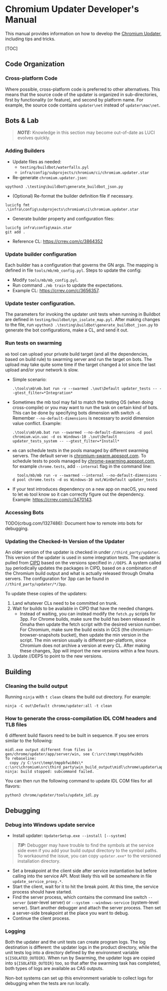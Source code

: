 # Chromium Updater Developer's Manual

This manual provides information on how to develop the
[Chromium Updater](https://source.chromium.org/chromium/chromium/src/+/main:chrome/updater/),
including tips and tricks.

[TOC]

## Code Organization

### Cross-platform Code
Where possible, cross-platform code is preferred to other alternatives. This
means that the source code of the updater is organized in sub-directories,
first by functionality (or feature), and second by platform name. For example,
the source code contains `updater\net` instead of `updater\mac\net`.

## Bots & Lab
>**_NOTE:_** Knowledge in this section may become out-of-date as LUCI evolves
quickly.
### Adding Builders
* Update files as needed:
  - `testing/buildbot/waterfalls.pyl`
  - `infra/config/subprojects/chromium/ci/chromium.updater.star`
* Re-generate `chromium.updater.json`:
```
vpython3 .\testing\buildbot\generate_buildbot_json.py
```

* (Optional) Re-format the builder definition file if necessary.
```
lucicfg fmt .\infra\config\subprojects\chromium\ci\chromium.updater.star
```

* Generate builder property and configuration files:

```
lucicfg infra\config\main.star
git add .
```

* Reference CL: https://crrev.com/c/3864352

### Update builder configuration
Each builder has a configuration that governs the GN args. The mapping is
defined in file `tools/mb/mb_config.pyl`. Steps to update the config:
  * Modify `tools/mb/mb_config.pyl`.
  * Run command `./mb train` to update the expectations.
  * Example CL: https://crrev.com/c/3656357.

### Update tester configuration.
The parameters for invoking the updater unit tests when running in Buildbot are
defined in `testing/buildbot/gn_isolate_map.pyl`. After making changes to the
file, run `vpython3 .\testing\buildbot\generate_buildbot_json.py` to generate
the bot configurations, make a CL, and send it out.

### Run tests on swarming
`mb` tool can upload your private build target (and all the dependencies,
 based on build rule) to swarming server and run the target on bots. The
 upload may take quite some time if the target changed a lot since the last
 upload and/or your network is slow.
* Simple scenario:
  ```
  .\tools\mb\mb.bat run -v --swarmed .\out\Default updater_tests -- --gtest_filter=*Integration*
  ```
* Sometimes the mb tool may fail to match the testing OS (when doing
 cross-compile) or you may want to run the task on certain kind of bots.
This can be done by specifying bots dimension with switch `-d`. Remember
`--no-default-dimensions` is necessary to avoid dimension value conflict.
Example:
  ```
  .\tools\mb\mb.bat run --swarmed --no-default-dimensions -d pool chromium.win.uac -d os Windows-10 .\out\Default updater_tests_system -- --gtest_filter=*Install*
  ```
* `mb` can schedule tests in the pools managed by different swarming servers.
  The default server is
  [chromium-swarm.appspot.com](https://chromium-swarm.appspot.com/botlist?k=pool).
  To schedule tests to pools managed by
  [chrome-swarming.appspot.com](https://chrome-swarming.appspot.com/botlist?k=pool),
  for example `chrome.tests`, add `--internal` flag in the command line:
  ```
    tools/mb/mb run -v --swarmed --internal --no-default-dimensions -d pool chrome.tests -d os Windows-10 out/WinDefault updater_tests
  ```
* If your test introduces dependency on a new app on macOS, you need to let
 `mb` tool know so it can correctly figure out the dependency. Example:
  https://crrev.com/c/3470143.

### Accessing Bots
 TODO(crbug.com/1327486): Document how to remote into bots for debugging.

### Updating the Checked-In Version of the Updater
An older version of the updater is checked in under `//third_party/updater`.
This version of the updater is used in some integration tests. The updater is
pulled from
[CIPD](https://chrome-infra-packages.appspot.com/p/chromium/third_party/updater)
based on the versions specified in `//DEPS`. A system called `3pp` periodically
updates the packages in CIPD, based on a combination of the Chromium build
output and what is actually released through Omaha servers. The configuration
for 3pp can be found in `//third_party/updater/*/3pp`.

To update these copies of the updaters:
1.  Land whatever CLs need to be committed on trunk.
2.  Wait for builds to be available in CIPD that have the needed changes.
    *   Instead of waiting, you can instead modify the `fetch.py` scripts for
        3pp. For Chrome builds, make sure the build has been released in Omaha
        then update the fetch script with the desired version number. For
        Chromium, make sure the build exists in GCS (the
        chromium-browser-snapshots bucket), then update the min version in the
        script. The min version usually is different per-platform, since
        Chromium does not archive a version at every CL. After making these
        changes, 3pp will import the new versions within a few hours.
3.  Update //DEPS to point to the new versions.

## Building

### Cleaning the build output
Running `ninja` with `t clean` cleans the build out directory. For example:
```
ninja -C out\Default chrome/updater:all -t clean
```

### How to generate the cross-compilation IDL COM headers and TLB files

6 different build flavors need to be built in sequence. If you see errors
similar to the following:
```
midl.exe output different from files in gen/chrome/updater/app/server/win, see C:\src\temp\tmppbfwi0ds
To rebaseline:
  copy /y C:\src\temp\tmppbfwi0ds\* c:\src\chromium\src\third_party\win_build_output\midl\chrome\updater\app\server\win\x64
ninja: build stopped: subcommand failed.
```

You can then run the following command to update IDL COM files for all flavors:
```
python3 chrome/updater/tools/update_idl.py
```

## Debugging
### Debug into Windows update service

* Install updater: ```UpdaterSetup.exe --install [--system]```
> **_TIP:_**  Debugger may have trouble to find the symbols at the service
 side even if you add your build output directory to the symbol paths. To
workaournd the issue, you can copy `updater.exe*` to the versioned
installation directory.
* Set a breakpoint at the client side after service instantiation but before
calling into the service API. Most likely this will be somewhere in file
`update_service_proxy.*`.
* Start the client, wait for it to hit the break point. At this time, the
service process should have started.
* Find the server process, which contains the command line switch `--server`
(user-level server) or `--system --windows-service` (system-level server).
Start another debugger and attach the server process. Then set a server-side
breakpoint at the place you want to debug.
* Continue the client process.

### Logging

Both the updater and the unit tests can create program logs. The log destination
is different: the updater logs in the product directory, while the unit tests
log into a directory defined by the environment variable `${ISOLATED_OUTDIR}`.
When run by Swarming, the updater logs are copied into `${ISOLATED_OUTDIR}` too,
so that after the swarming task has completed, both types of logs are
available as CAS outputs.

Non-bot systems can set up this environment variable to collect logs for
debugging when the tests are run locally.
